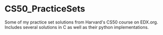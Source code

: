 # CS50_PracticeSets
Some of my practice set solutions from Harvard's CS50 course on EDX.org. Includes several solutions in C as well as their python implementations.
